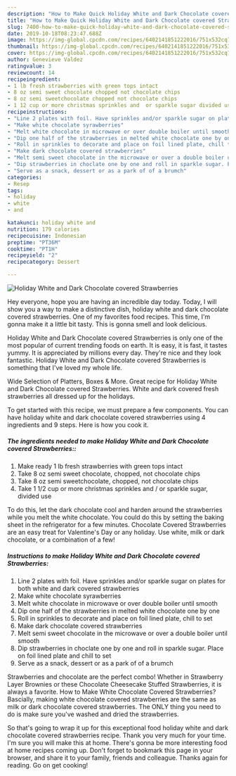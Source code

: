 ```yaml
---
description: "How to Make Quick Holiday White and Dark Chocolate covered Strawberries"
title: "How to Make Quick Holiday White and Dark Chocolate covered Strawberries"
slug: 7400-how-to-make-quick-holiday-white-and-dark-chocolate-covered-strawberries
date: 2019-10-18T08:23:47.688Z
image: https://img-global.cpcdn.com/recipes/6402141851222016/751x532cq70/holiday-white-and-dark-chocolate-covered-strawberries-recipe-main-photo.jpg
thumbnail: https://img-global.cpcdn.com/recipes/6402141851222016/751x532cq70/holiday-white-and-dark-chocolate-covered-strawberries-recipe-main-photo.jpg
cover: https://img-global.cpcdn.com/recipes/6402141851222016/751x532cq70/holiday-white-and-dark-chocolate-covered-strawberries-recipe-main-photo.jpg
author: Genevieve Valdez
ratingvalue: 3
reviewcount: 14
recipeingredient:
- 1 lb fresh strawberries with green tops intact
- 8 oz semi sweet chocolate chopped not chocolate chips
- 8 oz semi sweetchocolate chopped not chocolate chips
- 1 12 cup or more christmas sprinkles and  or sparkle sugar divided use
recipeinstructions:
- "Line 2 plates with foil. Have sprinkles and/or sparkle sugar on plates for both white and dark covered strawberries"
- "Make white chocolate syrawberries"
- "Melt white chocolate in microwave or over double boiler until smooth"
- "Dip one half of the strawberries in melted white chocolate one by one"
- "Roll in sprinkles to decorate and place on foil lined plate, chill to set"
- "Make dark chocolate covered strawberries"
- "Melt semi sweet chocolate in the microwave or over a double boiler until smooth"
- "Dip strawberries in choclate one by one and roll in sparkle sugar. Place on foil lined plate and chill to set"
- "Serve as a snack, dessert or as a park of of a brumch"
categories:
- Resep
tags:
- holiday
- white
- and

katakunci: holiday white and
nutrition: 179 calories
recipecuisine: Indonesian
preptime: "PT36M"
cooktime: "PT1H"
recipeyield: "2"
recipecategory: Dessert

---
```



![Holiday White and Dark Chocolate covered Strawberries](https://img-global.cpcdn.com/recipes/6402141851222016/751x532cq70/holiday-white-and-dark-chocolate-covered-strawberries-recipe-main-photo.jpg)

Hey everyone, hope you are having an incredible day today. Today, I will show you a way to make a distinctive dish, holiday white and dark chocolate covered strawberries. One of my favorites food recipes. This time, I'm gonna make it a little bit tasty. This is gonna smell and look delicious.

Holiday White and Dark Chocolate covered Strawberries is only one of the most popular of current trending foods on earth. It is easy, it is fast, it tastes yummy. It is appreciated by millions every day. They're nice and they look fantastic. Holiday White and Dark Chocolate covered Strawberries is something that I've loved my whole life.

Wide Selection of Platters, Boxes &amp; More. Great recipe for Holiday White and Dark Chocolate covered Strawberries. White and dark covered fresh strawberries all dressed up for the holidays.


To get started with this recipe, we must prepare a few components. You can have holiday white and dark chocolate covered strawberries using 4 ingredients and 9 steps. Here is how you cook it.

##### The ingredients needed to make Holiday White and Dark Chocolate covered Strawberries::

1. Make ready 1 lb fresh strawberries with green tops intact
1. Take 8 oz semi sweet chocolate, chopped, not chocolate chips
1. Take 8 oz semi sweetchocolate, chopped, not chocolate chips
1. Take 1 1/2 cup or more christmas sprinkles and / or sparkle sugar, divided use


To do this, let the dark chocolate cool and harden around the strawberries while you melt the white chocolate. You could do this by setting the baking sheet in the refrigerator for a few minutes. Chocolate Covered Strawberries are an easy treat for Valentine&#39;s Day or any holiday. Use white, milk or dark chocolate, or a combination of a few! 

##### Instructions to make Holiday White and Dark Chocolate covered Strawberries:

1. Line 2 plates with foil. Have sprinkles and/or sparkle sugar on plates for both white and dark covered strawberries
1. Make white chocolate syrawberries
1. Melt white chocolate in microwave or over double boiler until smooth
1. Dip one half of the strawberries in melted white chocolate one by one
1. Roll in sprinkles to decorate and place on foil lined plate, chill to set
1. Make dark chocolate covered strawberries
1. Melt semi sweet chocolate in the microwave or over a double boiler until smooth
1. Dip strawberries in choclate one by one and roll in sparkle sugar. Place on foil lined plate and chill to set
1. Serve as a snack, dessert or as a park of of a brumch


Strawberries and chocolate are the perfect combo! Whether in Strawberry Layer Brownies or these Chocolate Cheesecake Stuffed Strawberries, it is always a favorite. How to Make White Chocolate Covered Strawberries? Bascially, making white chocolate covered strawberries are the same as milk or dark chocolate covered strawberries. The ONLY thing you need to do is make sure you&#39;ve washed and dried the strawberries. 

So that's going to wrap it up for this exceptional food holiday white and dark chocolate covered strawberries recipe. Thank you very much for your time. I'm sure you will make this at home. There's gonna be more interesting food at home recipes coming up. Don't forget to bookmark this page in your browser, and share it to your family, friends and colleague. Thanks again for reading. Go on get cooking!
